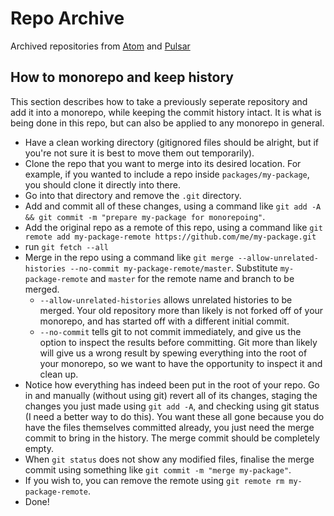 # Repo Archive

Archived repositories from [Atom](https://github.com/atom) and [Pulsar](https://github.com/pulsar-edit)

## How to monorepo and keep history

This section describes how to take a previously seperate repository and add it into a monorepo, while keeping the commit history intact. It is what is being done in this repo, but can also be applied to any monorepo in general.

- Have a clean working directory (gitignored files should be alright, but if you're not sure it is best to move them out temporarily).
- Clone the repo that you want to merge into its desired location. For example, if you wanted to include a repo inside `packages/my-package`, you should clone it directly into there.
- Go into that directory and remove the `.git` directory.
- Add and commit all of these changes, using a command like `git add -A && git commit -m "prepare my-package for monorepoing"`.
- Add the original repo as a remote of this repo, using a command like `git remote add my-package-remote https://github.com/me/my-package.git`
- run `git fetch --all`
- Merge in the repo using a command like `git merge --allow-unrelated-histories --no-commit my-package-remote/master`. Substitute `my-package-remote` and `master` for the remote name and branch to be merged.
  - `--allow-unrelated-histories` allows unrelated histories to be merged. Your old repository more than likely is not forked off of your monorepo, and has started off with a different initial commit.
  - `--no-commit` tells git to not commit immediately, and give us the option to inspect the results before committing. Git more than likely will give us a wrong result by spewing everything into the root of your monorepo, so we want to have the opportunity to inspect it and clean up.
- Notice how everything has indeed been put in the root of your repo. Go in and manually (without using git) revert all of its changes, staging the changes you just made using `git add -A`, and checking using git status (I need a better way to do this). You want these all gone because you do have the files themselves committed already, you just need the merge commit to bring in the history. The merge commit should be completely empty.
- When `git status` does not show any modified files, finalise the merge commit using something like `git commit -m "merge my-package"`.
- If you wish to, you can remove the remote using `git remote rm my-package-remote`.
- Done!
